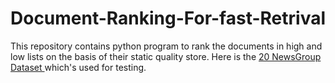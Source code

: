 # Document-Ranking-For-fast-Retrival
This repository contains python program to rank the documents in high and low lists  on the basis of their static quality store.
Here is the <a href="https://archive.ics.uci.edu/ml/datasets/Twenty+Newsgroups"> 20 NewsGroup Dataset </a> which's used for testing.
